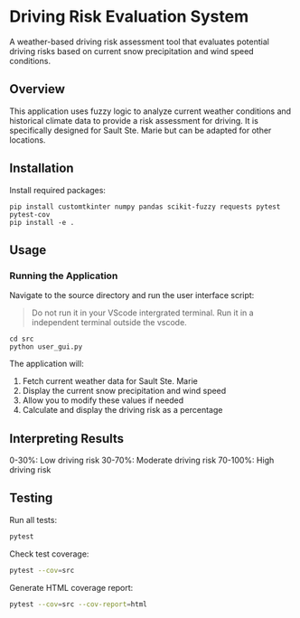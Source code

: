 # Driving Risk Evaluation System

A weather-based driving risk assessment tool that evaluates potential driving risks based on current snow precipitation and wind speed conditions.

## Overview

This application uses fuzzy logic to analyze current weather conditions and historical climate data to provide a risk assessment for driving. It is specifically designed for Sault Ste. Marie but can be adapted for other locations.

## Installation

Install required packages:
  ```
  pip install customtkinter numpy pandas scikit-fuzzy requests pytest pytest-cov
  pip install -e .
  ```


## Usage

### Running the Application

Navigate to the source directory and run the user interface script:

> Do not run it in your VScode intergrated terminal. Run it in a independent terminal outside the vscode.

```
cd src
python user_gui.py
```

The application will:

1. Fetch current weather data for Sault Ste. Marie
2. Display the current snow precipitation and wind speed
3. Allow you to modify these values if needed
4. Calculate and display the driving risk as a percentage

## Interpreting Results

0-30%: Low driving risk
30-70%: Moderate driving risk
70-100%: High driving risk

## Testing

Run all tests:

```bash
pytest
```

Check test coverage:

```bash
pytest --cov=src
```

Generate HTML coverage report:

```bash
pytest --cov=src --cov-report=html
```